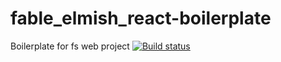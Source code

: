 # fable_elmish_react-boilerplate
Boilerplate for fs web project
[![Build status](https://ci.appveyor.com/api/projects/status/4dksdtkogd29n8dr?svg=true)](https://ci.appveyor.com/project/akashishu777/react-with-alt)
